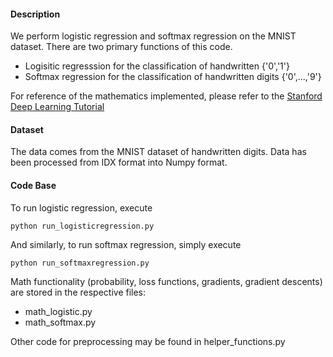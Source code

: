 #### Description
We perform logistic regression and softmax regression on the MNIST dataset.  There are two primary functions of this code.  

* Logisitic regresssion for the classification of handwritten {'0','1'}
* Softmax regression for the classification of handwritten digits {'0',...,'9'}

For reference of the mathematics implemented, please refer to the [Stanford Deep Learning Tutorial](http://ufldl.stanford.edu/tutorial/)

#### Dataset
The data comes from the MNIST dataset of handwritten digits.  Data has been processed from IDX format into Numpy format.

#### Code Base
To run logistic regression, execute
```
python run_logisticregression.py
```

And similarly, to run softmax regression, simply execute
```
python run_softmaxregression.py
```

Math functionality (probability, loss functions, gradients, gradient descents) are stored in the respective files:
* math_logistic.py
* math_softmax.py

Other code for preprocessing may be found in helper_functions.py